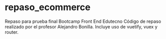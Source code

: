 # repaso_ecommerce
Repaso para prueba final Bootcamp Front End Edutecno
Código de repaso realizado por el profesor Alejandro Bonilla. 
Incluye uso de vuetify, vuex y router. 
